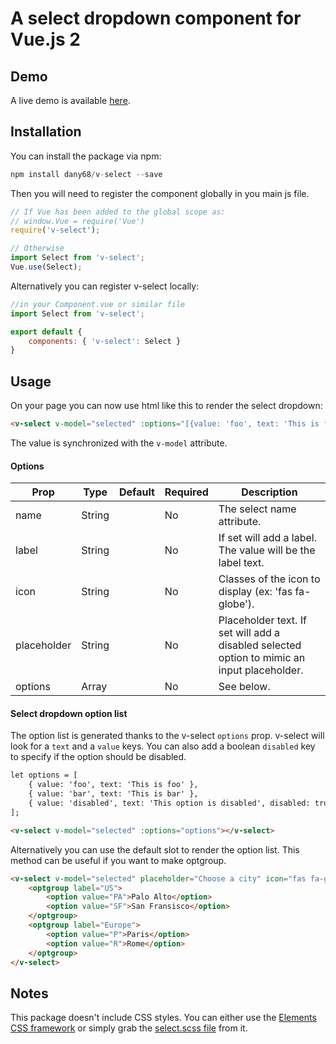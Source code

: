 # A select dropdown component for Vue.js 2

## Demo

A live demo is available [here](https://dany68.github.io/elements/docs/components/forms#select).

## Installation

You can install the package via npm:

```php
npm install dany68/v-select --save
```

Then you will need to register the component globally in you main js file.

```js
// If Vue has been added to the global scope as:
// window.Vue = require('Vue')
require('v-select');

// Otherwise
import Select from 'v-select';
Vue.use(Select);
```

Alternatively you can register v-select locally:

```js
//in your Component.vue or similar file
import Select from 'v-select';

export default {
    components: { 'v-select': Select }
}
```

## Usage

On your page you can now use html like this to render the select dropdown:

```html
<v-select v-model="selected" :options="[{value: 'foo', text: 'This is foo', disabled: true }, {value: 'bar', text: 'This is bar'}]"></v-select>
```

The value is synchronized with the `v-model` attribute.


#### Options

| Prop        | Type   | Default | Required | Description                                                                                 |
| ----------- | ------ | ------- | -------- | ------------------------------------------------------------------------------------------- |
| name        | String |         | No       | The select name attribute.                                                                  |
| label       | String |         | No       | If set will add a label. The value will be the label text.                                  |
| icon        | String |         | No       | Classes of the icon to display (ex: 'fas fa-globe').                                        |
| placeholder | String |         | No       | Placeholder text. If set will add a disabled selected option to mimic an input placeholder. |
| options     | Array  |         | No       | See below.                                                                                  |


#### Select dropdown option list

The option list is generated thanks to the v-select `options` prop.
v-select will look for a `text` and a `value` keys.
You can also add a boolean `disabled` key to specify if the option should be disabled.

```html
let options = [
    { value: 'foo', text: 'This is foo' },
    { value: 'bar', text: 'This is bar' },
    { value: 'disabled', text: 'This option is disabled', disabled: true },
];

<v-select v-model="selected" :options="options"></v-select>
```

Alternatively you can use the default slot to render the option list.
This method can be useful if you want to make optgroup.

```html
<v-select v-model="selected" placeholder="Choose a city" icon="fas fa-globe">
    <optgroup label="US">
        <option value="PA">Palo Alto</option>
        <option value="SF">San Fransisco</option>
    </optgroup>
    <optgroup label="Europe">
        <option value="P">Paris</option>
        <option value="R">Rome</option>
    </optgroup>
</v-select>
```

## Notes

This package doesn't include CSS styles.
You can either use the [Elements CSS framework](https://github.com/dany68/elements) or simply grab the [select.scss file](https://github.com/dany68/elements/blob/master/sass/components/forms/select.scss) from it.

